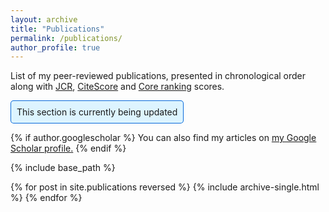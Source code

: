 ```yaml
---
layout: archive
title: "Publications"
permalink: /publications/
author_profile: true
---
```


List of my peer-reviewed publications, presented in chronological order along with
[JCR](https://clarivate.com/webofsciencegroup/solutions/journal-citation-reports/), [CiteScore](https://www.scopus.com/authredirect.uri?txGid=ba9770c620c7d5b715fd72c9fd1d2f5d&code=mgQ4ISuu_SZoRtaw_jQp3aJiHFyZveTKNvMerqJs&state=autoLogin%7CtxId%3DDFD11B40110D74A323A75413629FB5D2.i-0ce250737914d0065%3A2) and [Core ranking](https://www.core.edu.au/conference-portal) scores.  

<div style="background-color: #ddf4ff; padding: 10px; border-radius: 5px; display: inline-block; box-shadow: inset 0 0 0 1px #0969da;">
This section is currently being updated
</div>

{% if author.googlescholar %}
  You can also find my articles on <u><a href="{{author.googlescholar}}">my Google Scholar profile</a>.</u>
{% endif %}

{% include base_path %}

{% for post in site.publications reversed %}
  {% include archive-single.html %}
{% endfor %}
